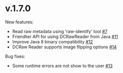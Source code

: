 v.1.7.0
========

New features:
* Read raw metadata using 'raw-identify' tool [#7]
* Friendlier API for using DCRawReader from Java [#11]
* Improve Java 8 binary compatibility [#12]
* DCRaw Reader supports image flipping options [#14]

Bug fixes:
* Some runtime errors are not show to the user [#13]


[#7]: https://github.com/ij-plugins/ijp-dcraw/issues/7
[#11]: https://github.com/ij-plugins/ijp-dcraw/issues/11
[#12]: https://github.com/ij-plugins/ijp-dcraw/issues/12
[#13]: https://github.com/ij-plugins/ijp-dcraw/issues/13
[#14]: https://github.com/ij-plugins/ijp-dcraw/issues/14